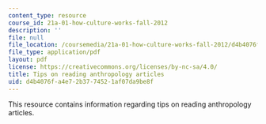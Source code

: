 ```yaml
---
content_type: resource
course_id: 21a-01-how-culture-works-fall-2012
description: ''
file: null
file_location: /coursemedia/21a-01-how-culture-works-fall-2012/d4b4076fa4e72b3774521af07da9be8f_MIT21A_01F12_Tips_anthro.pdf
file_type: application/pdf
layout: pdf
license: https://creativecommons.org/licenses/by-nc-sa/4.0/
title: Tips on reading anthropology articles
uid: d4b4076f-a4e7-2b37-7452-1af07da9be8f
---
```

This resource contains information regarding tips on reading anthropology articles.